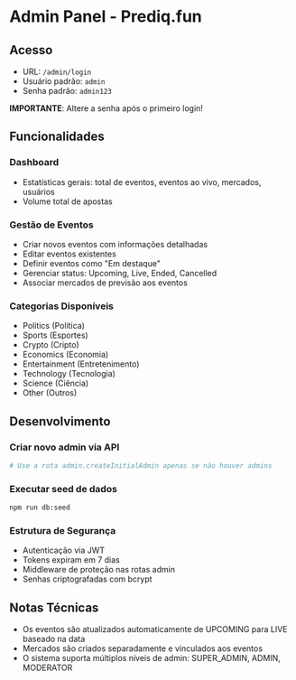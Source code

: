 # Admin Panel - Prediq.fun

## Acesso

- URL: `/admin/login`
- Usuário padrão: `admin`
- Senha padrão: `admin123`

**IMPORTANTE**: Altere a senha após o primeiro login!

## Funcionalidades

### Dashboard
- Estatísticas gerais: total de eventos, eventos ao vivo, mercados, usuários
- Volume total de apostas

### Gestão de Eventos
- Criar novos eventos com informações detalhadas
- Editar eventos existentes
- Definir eventos como "Em destaque"
- Gerenciar status: Upcoming, Live, Ended, Cancelled
- Associar mercados de previsão aos eventos

### Categorias Disponíveis
- Politics (Política)
- Sports (Esportes)
- Crypto (Cripto)
- Economics (Economia)
- Entertainment (Entretenimento)
- Technology (Tecnologia)
- Science (Ciência)
- Other (Outros)

## Desenvolvimento

### Criar novo admin via API
```bash
# Use a rota admin.createInitialAdmin apenas se não houver admins
```

### Executar seed de dados
```bash
npm run db:seed
```

### Estrutura de Segurança
- Autenticação via JWT
- Tokens expiram em 7 dias
- Middleware de proteção nas rotas admin
- Senhas criptografadas com bcrypt

## Notas Técnicas

- Os eventos são atualizados automaticamente de UPCOMING para LIVE baseado na data
- Mercados são criados separadamente e vinculados aos eventos
- O sistema suporta múltiplos níveis de admin: SUPER_ADMIN, ADMIN, MODERATOR